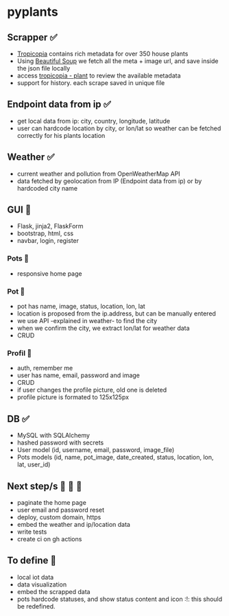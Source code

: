 # pyplants

## Scrapper ✅

- [Tropicopia](http://www.tropicopia.com/house-plant/) contains rich metadata for over 350 house plants
- Using [Beautiful Soup](https://www.crummy.com/software/BeautifulSoup/bs4/doc/) we fetch all the meta + image url, and save inside the json file locally
- access [tropicopia - plant](http://www.tropicopia.com/house-plant/detail.np/detail-01.html) to review the available metadata
- support for history. each scrape saved in unique file

## Endpoint data from ip ✅

- get local data from ip: city, country, longitude, latitude
- user can hardcode location by city, or lon/lat so weather can be fetched correctly for his plants location

## Weather ✅

- current weather and pollution from OpenWeatherMap API
- data fetched by geolocation from IP (Endpoint data from ip) or by hardcoded city name

## GUI 🚧

- Flask, jinja2, FlaskForm
- bootstrap, html, css
- navbar, login, register

### Pots 🚧

- responsive home page

### Pot 🚧

- pot has name, image, status, location, lon, lat
- location is proposed from the ip.address, but can be manually entered
- we use API -explained in weather- to find the city
- when we confirm the city, we extract lon/lat for weather data
- CRUD

### Profil 🚧

- auth, remember me
- user has name, email, password and image
- CRUD
- if user changes the profile picture, old one is deleted
- profile picture is formated to 125x125px

## DB ✅

- MySQL with SQLAlchemy
- hashed password with secrets
- User model (id, username, email, password, image_file)
- Pots models (id, name, pot_image, date_created, status, location, lon, lat, user_id)

## Next step/s 🚧 🚧 🚧

- paginate the home page
- user email and password reset
- deploy, custom domain, https
- embed the weather and ip/location data
- write tests
- create ci on gh actions

## To define 🤔

- local iot data
- data visualization
- embed the scrapped data
- pots hardcode statuses, and show status content and icon :!: this should be redefined.
